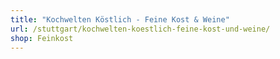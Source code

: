 ```yaml
---
title: "Kochwelten Köstlich - Feine Kost & Weine"
url: /stuttgart/kochwelten-koestlich-feine-kost-und-weine/
shop: Feinkost
---
```

